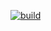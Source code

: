 [![build](https://github.com/rodi0878/NNPTP25-2/actions/workflows/maven.yml/badge.svg)](https://github.com/rodi0878/NNPTP25-2/actions/workflows/maven.yml)


